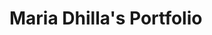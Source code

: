 # Maria Dhilla's Portfolio

<!-- # Thomson Free Bootstrap Portfolio Template -->

<!-- ![thomson](https://demo.themefisher.com/thumbnails/thomson.png) -->

<!-- 👉🏻[View Live Preview](https://demo.themefisher.com/thomson/) -->

<!-- download -->
<!-- ## Download And installation

Download this template from [Github](https://github.com/themefisher/thomson/archive/main.zip) -->

<!-- installation -->
<!-- ### Basic Usages

After downloading the template, you can simply edit the HTML and CSS files from the `theme` folder. To preview the changes you make to the code, you can open the index.html file in your web browser. -->

<!-- ### Advanced Usage

For advanced usage, you have some prerequisites to install. Then you can run it on your localhost. You can view the package.json file to see which scripts are included. -->

<!-- #### Install prerequisites (once for a machine)

* **Node Installation:** [Install node js](https://nodejs.org/en/download/)
* **Gulp Installation:** Install gulp globally from your terminal

```
npm install --global gulp-cli
```

Or visit the original [Gulp docs](https://gulpjs.com/docs/en/getting-started/quick-start)

#### Local setup

After successfully installing those dependencies, open this theme with any IDE [[VS Code](https://code.visualstudio.com/) recommended], and then open the internal terminal of IDM [vs code shortcut <code>ctrl/cmd+\`</code>]

* Install dependencies

```
npm install
```

* Run locally

```
npm run dev
```

After that, it will open up a preview of the template in your default browser, watch for changes to source files, and live reload the browser when changes are saved.

#### Production Build

After finishing all the customization, you can create a production build by running this command.

```
npm run build
```

Now you get a `theme` folder that has all the changes you have made. you can use this folder as your main theme.

👉🏻 [visit documentation](https://docs.themefisher.com/thomson/) -->

<!-- reporting issue -->
<!-- ## Reporting Issues

We use GitHub Issues as the official bug tracker for the thomson Template. Please Search [existing issues](https://github.com/themefisher/thomson/issues). It’s possible someone has already reported the same problem.
If your problem or idea has not been addressed yet, feel free to [open a new issue](https://github.com/themefisher/thomson/issues). -->

<!-- support -->
<!-- ## Technical Support or Questions (Paid)

If you have questions or need help integrating the product please [contact us](mailto:mehedi@themefisher.com) instead of opening an issue. -->

<!-- licence -->
<!-- ## License

Copyright (c) 2016 - Present, Designed & Developed by [Themefisher](https://themefisher.com)

**Code License:** Released under the [MIT](https://github.com/themefisher/thomson/blob/main/LICENSE) license.

**Image license:** The images are only for demonstration purposes. They have their license, we don't have permission to share those images. -->
